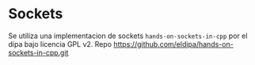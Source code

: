 # Sockets

Se utiliza una implementacion de sockets `hands-on-sockets-in-cpp` por el dipa bajo licencia GPL v2. Repo https://github.com/eldipa/hands-on-sockets-in-cpp.git
